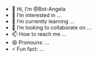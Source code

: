 - 👋 Hi, I’m @Bot-Angela
- 👀 I’m interested in ...
- 🌱 I’m currently learning ...
- 💞️ I’m looking to collaborate on ...
- 📫 How to reach me ...
- 😄 Pronouns: ...
- ⚡ Fun fact: ...

<!---
Bot-Angela/Bot-Angela is a ✨ special ✨ repository because its `README.md` (this file) appears on your GitHub profile.
You can click the Preview link to take a look at your changes.
--->
